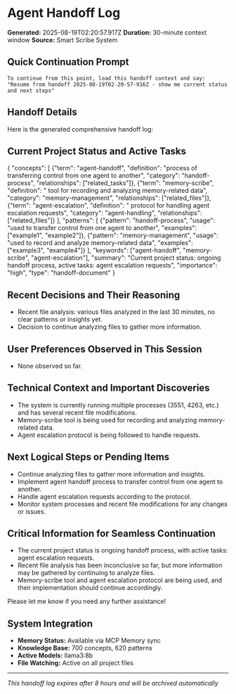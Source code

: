 # Agent Handoff Log

**Generated:** 2025-08-19T02:20:57.917Z
**Duration:** 30-minute context window
**Source:** Smart Scribe System

## Quick Continuation Prompt

```
To continue from this point, load this handoff context and say:
"Resume from handoff 2025-08-19T02-20-57-916Z - show me current status and next steps"
```

## Handoff Details

Here is the generated comprehensive handoff log:

## Current Project Status and Active Tasks

{
  "concepts": [
    {"term": "agent-handoff", "definition": "process of transferring control from one agent to another", "category": "handoff-process", "relationships": ["related_tasks"]},
    {"term": "memory-scribe", "definition": " tool for recording and analyzing memory-related data", "category": "memory-management", "relationships": ["related_files"]},
    {"term": "agent-escalation", "definition": " protocol for handling agent escalation requests", "category": "agent-handling", "relationships": ["related_files"]}
  ],
  "patterns": [
    {"pattern": "handoff-process", "usage": "used to transfer control from one agent to another", "examples": ["example1", "example2"]},
    {"pattern": "memory-management", "usage": "used to record and analyze memory-related data", "examples": ["example3", "example4"]}
  ],
  "keywords": ["agent-handoff", "memory-scribe", "agent-escalation"],
  "summary": "Current project status: ongoing handoff process, active tasks: agent escalation requests",
  "importance": "high",
  "type": "handoff-document"
}

## Recent Decisions and Their Reasoning

* Recent file analysis: various files analyzed in the last 30 minutes, no clear patterns or insights yet.
* Decision to continue analyzing files to gather more information.

## User Preferences Observed in This Session

* None observed so far.

## Technical Context and Important Discoveries

* The system is currently running multiple processes (3551, 4263, etc.) and has several recent file modifications.
* Memory-scribe tool is being used for recording and analyzing memory-related data.
* Agent escalation protocol is being followed to handle requests.

## Next Logical Steps or Pending Items

* Continue analyzing files to gather more information and insights.
* Implement agent handoff process to transfer control from one agent to another.
* Handle agent escalation requests according to the protocol.
* Monitor system processes and recent file modifications for any changes or issues.

## Critical Information for Seamless Continuation

* The current project status is ongoing handoff process, with active tasks: agent escalation requests.
* Recent file analysis has been inconclusive so far, but more information may be gathered by continuing to analyze files.
* Memory-scribe tool and agent escalation protocol are being used, and their implementation should continue accordingly.

Please let me know if you need any further assistance!

## System Integration

* **Memory Status:** Available via MCP Memory sync
* **Knowledge Base:** 700 concepts, 620 patterns
* **Active Models:** llama3:8b
* **File Watching:** Active on all project files

---
*This handoff log expires after 8 hours and will be archived automatically*
